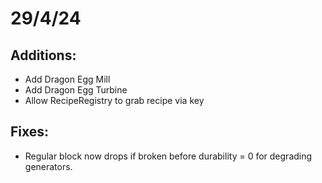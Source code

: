 
# 29/4/24

## Additions:
- Add Dragon Egg Mill
- Add Dragon Egg Turbine
- Allow RecipeRegistry to grab recipe via key

## Fixes:
- Regular block now drops if broken before durability = 0 for degrading generators.
